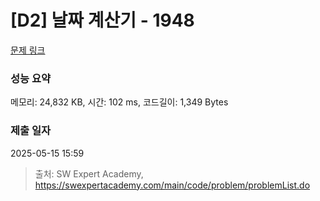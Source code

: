# [D2] 날짜 계산기 - 1948 

[문제 링크](https://swexpertacademy.com/main/code/problem/problemDetail.do?contestProbId=AV5PnnU6AOsDFAUq) 

### 성능 요약

메모리: 24,832 KB, 시간: 102 ms, 코드길이: 1,349 Bytes

### 제출 일자

2025-05-15 15:59



> 출처: SW Expert Academy, https://swexpertacademy.com/main/code/problem/problemList.do